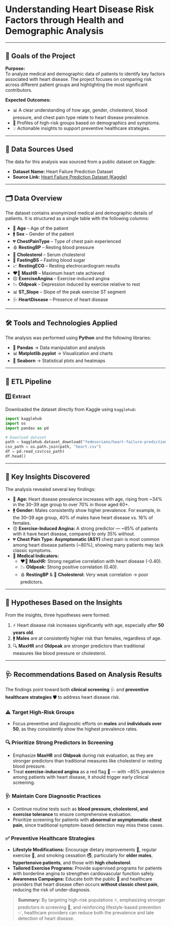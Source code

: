 # Understanding Heart Disease Risk Factors through Health and Demographic Analysis

---

## 🎯 Goals of the Project
**Purpose:**  
To analyze medical and demographic data of patients to identify key factors associated with heart disease. The project focuses on comparing risk across different patient groups and highlighting the most significant contributors.

**Expected Outcomes:**  
- 📊 A clear understanding of how age, gender, cholesterol, blood pressure, and chest pain type relate to heart disease prevalence.  
- 👥 Profiles of high-risk groups based on demographics and symptoms.  
- 💡 Actionable insights to support preventive healthcare strategies.  

---

## 📂 Data Sources Used
The data for this analysis was sourced from a public dataset on Kaggle:  

- **Dataset Name:** Heart Failure Prediction Dataset  
- **Source Link:** [Heart Failure Prediction Dataset (Kaggle)](https://www.kaggle.com/datasets/fedesoriano/heart-failure-prediction)  

---

## 🗂️ Data Overview
The dataset contains anonymized medical and demographic details of patients. It is structured as a single table with the following columns:  

- 👵 **Age** – Age of the patient  
- 🚹 **Sex** – Gender of the patient  
- 💔 **ChestPainType** – Type of chest pain experienced  
- 🩸 **RestingBP** – Resting blood pressure  
- 🧪 **Cholesterol** – Serum cholesterol  
- 🍬 **FastingBS** – Fasting blood sugar  
- 📈 **RestingECG** – Resting electrocardiogram results  
- ❤️‍🔥 **MaxHR** – Maximum heart rate achieved  
- 😣 **ExerciseAngina** – Exercise-induced angina  
- 📉 **Oldpeak** – Depression induced by exercise relative to rest  
- 📊 **ST_Slope** – Slope of the peak exercise ST segment  
- 🩺 **HeartDisease** – Presence of heart disease  

---

## 🛠️ Tools and Technologies Applied
The analysis was performed using **Python** and the following libraries:  
- 🐼 **Pandas** → Data manipulation and analysis  
- 📊 **Matplotlib.pyplot** → Visualization and charts  
- 🌈 **Seaborn** → Statistical plots and heatmaps  


---

## 🔄 ETL Pipeline  

### 1️⃣ Extract  
Downloaded the dataset directly from Kaggle using `kagglehub`:  

```python
import kagglehub
import os
import pandas as pd

# Download dataset
path = kagglehub.dataset_download("fedesoriano/heart-failure-prediction")
csv_path = os.path.join(path, "heart.csv")
df = pd.read_csv(csv_path)
df.head()
```

---

## 🔑 Key Insights Discovered
The analysis revealed several key findings:  

- 👵 **Age:** Heart disease prevalence increases with age, rising from ~34% in the 30–39 age group to over 70% in those aged 60+.  
- 🚹 **Gender:** Males consistently show higher prevalence. For example, in the 30–39 age group, 40% of males have heart disease vs. 16% of females.  
- 😣 **Exercise-Induced Angina:** A strong predictor — ~85% of patients with it have heart disease, compared to only 35% without.  
- 💔 **Chest Pain Type:** **Asymptomatic (ASY)** chest pain is most common among heart disease patients (~80%), showing many patients may lack classic symptoms.  
- 🧾 **Medical Indicators:**  
  - ❤️‍🔥 **MaxHR:** Strong negative correlation with heart disease (-0.40).  
  - 📉 **Oldpeak:** Strong positive correlation (0.40).  
  - 🩸 **RestingBP** & 🧪 **Cholesterol:** Very weak correlation → poor predictors.  

---

## 🧪 Hypotheses Based on the Insights
From the insights, three hypotheses were formed:  

1. ⚡ Heart disease risk increases significantly with age, especially after **50 years old**.  
2. 🚹 **Males** are at consistently higher risk than females, regardless of age.  
3. 🔍 **MaxHR** and **Oldpeak** are stronger predictors than traditional measures like blood pressure or cholesterol.  

---

## 🩺 Recommendations Based on Analysis Results

The findings point toward both **clinical screening** 🩺 and **preventive healthcare strategies** 🛡️ to address heart disease risk.

### ⚠️ Target High-Risk Groups
- Focus preventive and diagnostic efforts on **males** and **individuals over 50**, as they consistently show the highest prevalence rates.

### 🔍 Prioritize Strong Predictors in Screening
- Emphasize **MaxHR** and **Oldpeak** during risk evaluation, as they are stronger predictors than traditional measures like cholesterol or resting blood pressure.  
- Treat **exercise-induced angina** as a red flag 🚨 — with ~85% prevalence among patients with heart disease, it should trigger early clinical screening.

### 🩺 Maintain Core Diagnostic Practices
- Continue routine tests such as **blood pressure, cholesterol, and exercise tolerance** to ensure comprehensive evaluation.  
- Prioritize screening for patients with **abnormal or asymptomatic chest pain**, since traditional symptom-based detection may miss these cases.

### ✅ Preventive Healthcare Strategies
- **Lifestyle Modifications:** Encourage dietary improvements 🥗, regular exercise 🏃, and smoking cessation 🚭, particularly for **older males**, **hypertensive patients**, and those with **high cholesterol**.  
- **Tailored Exercise Programs:** Provide supervised programs for patients with borderline angina to strengthen cardiovascular function safely.  
- **Awareness Campaigns:** Educate both the public 📢 and healthcare providers that heart disease often occurs **without classic chest pain**, reducing the risk of under-diagnosis.

> **Summary:** By targeting high-risk populations ⚡, emphasizing stronger predictors in screening 🔎, and reinforcing lifestyle-based prevention ✅, healthcare providers can reduce both the prevalence and late detection of heart disease.
